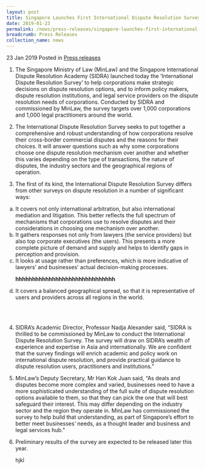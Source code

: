 ```yaml
---
layout: post
title: Singapore Launches First International Dispute Resolution Survey
date: 2019-01-23
permalink: /news/press-releases/singapore-launches-first-international-dispute-resolution-survey
breadcrumb: Press Releases
collection_name: news
---
```

23 Jan 2019 Posted in [Press releases](/news/press-releases)

1. The Singapore Ministry of Law (MinLaw) and the Singapore International Dispute Resolution Academy (SIDRA) launched today the ‘International Dispute Resolution Survey’ to help corporations make strategic decisions on dispute resolution options, and to inform policy makers, dispute resolution institutions, and legal service providers on the dispute resolution needs of corporations. Conducted by SIDRA and commissioned by MinLaw, the survey targets over 1,000 corporations and 1,000 legal practitioners around the world.

2. The International Dispute Resolution Survey seeks to put together a comprehensive and robust understanding of how corporations resolve their cross-border commercial disputes and the reasons for their choices. It will answer questions such as why some corporations choose one dispute resolution mechanism over another and whether this varies depending on the type of transactions, the nature of disputes, the industry sectors and the geographical regions of operation. 

3. The first of its kind, the International Dispute Resolution Survey differs from other surveys on dispute resolution in a number of significant ways:

<ol style="list-style-type:lower-alpha;">
  <li>It covers not only international arbitration, but also international mediation and litigation. This better reflects the full spectrum of mechanisms that corporations use to resolve disputes and their considerations in choosing one mechanism over another.  </li>
  <li> It gathers responses not only from lawyers (the service providers) but also top corporate executives (the users). This presents a more complete picture of demand and supply and helps to identify gaps in perception and provision.</li>
  <li> It looks at usage rather than preferences, which is more indicative of lawyers’ and businesses’ actual decision-making processes.</li>
  
**hhhhhhhhhhhhhhhhhhhhhhhhhhhhhh**


  <li>It covers a balanced geographical spread, so that it is representative of users and providers across all regions in the world.</li>
</ol>  
  
  
&nbsp;  
&nbsp;  

4. SIDRA’s Academic Director, Professor Nadja Alexander said, “SIDRA is thrilled to be commissioned by MinLaw to conduct the International Dispute Resolution Survey. The survey will draw on SIDRA’s wealth of experience and expertise in Asia and internationally. We are confident that the survey findings will enrich academic and policy work on international dispute resolution, and provide practical guidance to dispute resolution users, practitioners and institutions.”  
  
5. MinLaw’s Deputy Secretary, Mr Han Kok Juan said, “As deals and disputes become more complex and varied, businesses need to have a more sophisticated understanding of the full suite of dispute resolution options available to them, so that they can pick the one that will best safeguard their interest. This may differ depending on the industry sector and the region they operate in. MinLaw has commissioned the survey to help build that understanding, as part of Singapore’s effort to better meet businesses’ needs, as a thought leader and business and legal services hub.”

6. Preliminary results of the survey are expected to be released later this year.


   
   
   
    hjkl 
